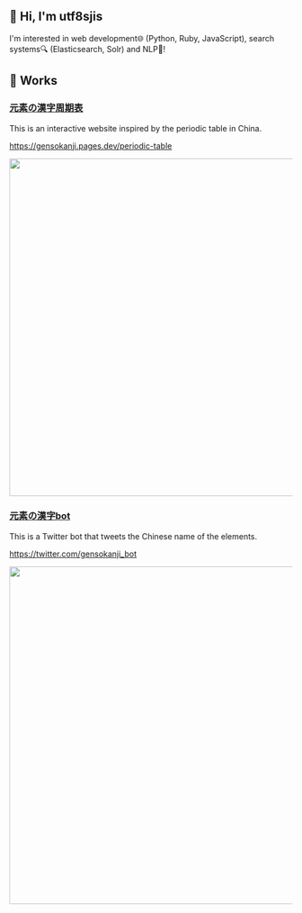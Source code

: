 ## 👋 Hi, I'm utf8sjis

I'm interested in web development🌐 (Python, Ruby, JavaScript), search systems🔍 (Elasticsearch, Solr) and NLP🤗!

## 🎨 Works

### [元素の漢字周期表](https://github.com/utf8sjis/gensokanji)

This is an interactive website inspired by the periodic table in China.

https://gensokanji.pages.dev/periodic-table

<img width="600" src="https://github.com/utf8sjis/gensokanji/blob/main/static/img/periodic_table.png">

### [元素の漢字bot](https://github.com/utf8sjis/gensokanji-bot)

This is a Twitter bot that tweets the Chinese name of the elements.

https://twitter.com/gensokanji_bot

<img width="600" src="https://github.com/utf8sjis/gensokanji/blob/main/assets/img/gensokanji_bot.png">
